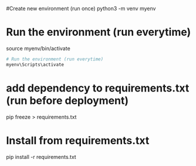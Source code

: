 #Create new environment (run once)
python3 -m venv myenv

# Run the environment (run everytime)
source myenv/bin/activate
```sh
# Run the environment (run everytime)
myenv\Scripts\activate
```
# add dependency to requirements.txt (run before deployment)
pip freeze > requirements.txt

# Install from requirements.txt 
pip install -r requirements.txt